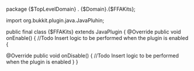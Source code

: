 package {$TopLevelDomain} . {$Domain}.{$FFAKits};

import org.bukkit.plugin.java.JavaPluhin;

public final class {$FFAKits} extends JavaPlugin {
  @Override
  public void onEnable() {
  //Todo Insert logic to be performed when the plugin is enabled
  {
  
  @Override
  public void onDisable() {
  //Todo Insert logic to be performed when the plugin is enabled
   }
}
